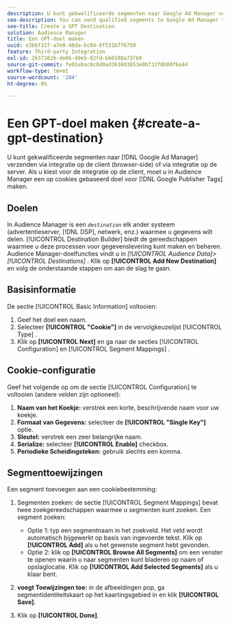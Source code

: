 ```yaml
---
description: U kunt gekwalificeerde segmenten naar Google Ad Manager verzenden via een integratie op de client-side (browser-side) of via een integratie op de server. Als u kiest voor de integratie op de client, moet u een op cookies gebaseerde bestemming maken voor Google Publisher-tags in Audience Manager.
seo-description: You can send qualified segments to Google Ad Manager through a client-side (browser-side) integration, or a server-side integration. If you choose the client-side integration, you must create a cookie-based destination for Google Publisher Tags in Audience Manager.
seo-title: Create a GPT Destination
solution: Audience Manager
title: Een GPT-doel maken
uuid: e3bbf327-a7e0-48da-bc84-8f531b7f6750
feature: Third-party Integration
exl-id: 26373826-de06-49e5-82fd-bb6588a73fb9
source-git-commit: fe01ebac8c0d0ad3630d3853e0bf32f0b00f6a44
workflow-type: tm+mt
source-wordcount: '284'
ht-degree: 0%

---
```


# Een GPT-doel maken {#create-a-gpt-destination}

U kunt gekwalificeerde segmenten naar [!DNL Google Ad Manager] verzenden via integratie op de client (browser-side) of via integratie op de server. Als u kiest voor de integratie op de client, moet u in Audience Manager een op cookies gebaseerd doel voor [!DNL Google Publisher Tags] maken.

## Doelen

In Audience Manager is een *`destination`* elk ander systeem (advertentieserver, [!DNL DSP], netwerk, enz.) waarmee u gegevens wilt delen. [!UICONTROL Destination Builder] biedt de gereedschappen waarmee u deze processen voor gegevenslevering kunt maken en beheren. Audience Manager-doelfuncties vindt u in *[!UICONTROL Audience Data]>[!UICONTROL Destinations]* . Klik op **[!UICONTROL Add New Destination]** en volg de onderstaande stappen om aan de slag te gaan.

## Basisinformatie

De sectie [!UICONTROL Basic Information] voltooien:

1. Geef het doel een naam.
1. Selecteer **[!UICONTROL "Cookie"]** in de vervolgkeuzelijst [!UICONTROL Type] .
1. Klik op **[!UICONTROL Next]** en ga naar de secties [!UICONTROL Configuration] en [!UICONTROL Segment Mappings] .

## Cookie-configuratie

Geef het volgende op om de sectie [!UICONTROL Configuration] te voltooien (andere velden zijn optioneel):

1. **Naam van het Koekje:** verstrek een korte, beschrijvende naam voor uw koekje.
1. **Formaat van Gegevens:** selecteer de **[!UICONTROL "Single Key"]** optie.
1. **Sleutel:** verstrek een zeer belangrijke naam.
1. **Serialize:** selecteer **[!UICONTROL Enable]** checkbox.
1. **Periodieke Scheidingsteken:** gebruik slechts een komma.

## Segmenttoewijzingen

Een segment toevoegen aan een cookiebestemming:

1. Segmenten zoeken: de sectie [!UICONTROL Segment Mappings] bevat twee zoekgereedschappen waarmee u segmenten kunt zoeken. Een segment zoeken:

   * Optie 1: typ een segmentnaam in het zoekveld. Het veld wordt automatisch bijgewerkt op basis van ingevoerde tekst. Klik op **[!UICONTROL Add]** als u het gewenste segment hebt gevonden.
   * Optie 2: klik op **[!UICONTROL Browse All Segments]** om een venster te openen waarin u naar segmenten kunt bladeren op naam of opslaglocatie. Klik op **[!UICONTROL Add Selected Segments]** als u klaar bent.

1. **voegt Toewijzingen toe:** in de afbeeldingen pop, ga segmentidentiteitskaart op het kaartingsgebied in en klik **[!UICONTROL Save]**.

1. Klik op **[!UICONTROL Done]**.
